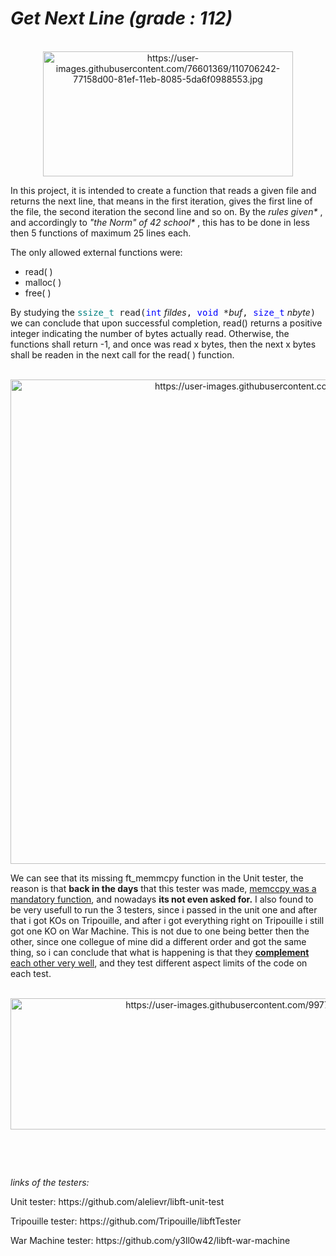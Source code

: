 <h1><strong><em>Get Next Line (grade : 112)</em></strong></h1>
<div align="center"><br /><img src="https://user-images.githubusercontent.com/76601369/110706242-77158d00-81ef-11eb-8085-5da6f0988553.jpg" alt="https://user-images.githubusercontent.com/76601369/110706242-77158d00-81ef-11eb-8085-5da6f0988553.jpg" width="400" height="200" /></div>
<p>In this project, it is intended to create a function that reads a given file and returns the next line, that means in the first iteration, gives the first line of the file, the second iteration the second line and so on. By the <em>rules given* </em>, and accordingly to <em>"the Norm" of 42 school* </em>, this has to be done in less then 5 functions of maximum 25 lines each.</p>
<p>The only allowed external functions were:</p>
<ul>
<li>read( )</li>
<li>malloc( )</li>
<li>free( )</li>
</ul>
<p>By studying the <tt><span style="color: #008080;">ssize_t</span> read(<span style="color: #0000ff;">int</span></tt>&nbsp;<em>fildes</em><tt>, <span style="color: #0000ff;">void</span> *</tt><em>buf</em><tt>, <span style="color: #0000ff;">size_t</span></tt>&nbsp;<em>nbyte</em><tt>)</tt> we can conclude that upon successful completion, read() returns a positive integer indicating the number of bytes actually read. Otherwise, the functions shall return -1, and once was read x bytes, then the next x bytes shall be readen in the next call for the read( ) function.</p>
<div align="center"><br /><img src="https://user-images.githubusercontent.com/99777188/155604500-d36bd410-714e-4d83-a632-a2c7a1aee0b4.jpg" alt="https://user-images.githubusercontent.com/99777188/155604500-d36bd410-714e-4d83-a632-a2c7a1aee0b4.jpg" width="1200" height="775" /></div>
<p>We can see that its missing ft_memmcpy function in the Unit tester, the reason is that <strong>back in the days</strong> that this tester was made, <u>memccpy was a mandatory function</u>, and nowadays <strong>its not even asked for.</strong> I also found to be very usefull to run the 3 testers, since i passed in the unit one and after that i got KOs on Tripouille, and after i got everything right on Tripouille i still got one KO on War Machine. This is not due to one being better then the other, since one collegue of mine did a different order and got the same thing, so i can conclude that what is happening is that they <u><strong>complement</strong> each other very well</u>, and they test different aspect limits of the code on each test.</p>
<div align="center"><br /><img src="https://user-images.githubusercontent.com/99777188/155854781-cca1bf7a-4372-4a45-b95d-61c401ce6f63.png" alt="https://user-images.githubusercontent.com/99777188/155854781-cca1bf7a-4372-4a45-b95d-61c401ce6f63.png" width="1100" height="210" /></div>
<p>&nbsp;</p>
<p>&nbsp;</p>
<p><em>links of the testers:</em></p>
<p>Unit tester: https://github.com/alelievr/libft-unit-test</p>
<p>Tripouille tester: https://github.com/Tripouille/libftTester</p>
<p>War Machine tester: https://github.com/y3ll0w42/libft-war-machine</p>
